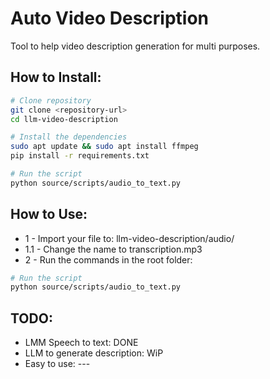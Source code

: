# Auto Video Description

Tool to help video description generation for multi purposes.

## How to Install:

```bash
# Clone repository
git clone <repository-url>
cd llm-video-description

# Install the dependencies
sudo apt update && sudo apt install ffmpeg
pip install -r requirements.txt

# Run the script
python source/scripts/audio_to_text.py
```

## How to Use:
- 1 - Import your file to: llm-video-description/audio/
- 1.1 - Change the name to transcription.mp3
- 2 - Run the commands in the root folder:

```bash
# Run the script
python source/scripts/audio_to_text.py
```

## TODO:
- LMM Speech to text: DONE
- LLM to generate description: WiP
- Easy to use: ---